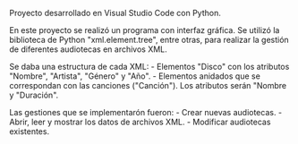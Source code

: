 Proyecto desarrollado en Visual Studio Code con Python.

En este proyecto se realizó un programa con interfaz gráfica. Se utilizó la biblioteca de Python "xml.element.tree", entre otras,
para realizar la gestión de diferentes audiotecas en archivos XML.

Se daba una estructura de cada XML:
	- Elementos "Disco" con los atributos "Nombre", "Artista", "Género" y "Año".
	- Elementos anidados que se correspondan con las canciones ("Canción"). Los atributos serán "Nombre y "Duración".

Las gestiones que se implementarón fueron:
	- Crear nuevas audiotecas.
	- Abrir, leer y mostrar los datos de archivos XML.
	- Modificar audiotecas existentes.
